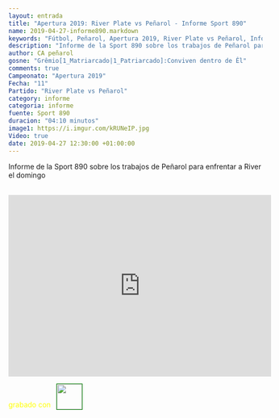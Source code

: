 ```yaml
---
layout: entrada
title: "Apertura 2019: River Plate vs Peñarol - Informe Sport 890"
name: 2019-04-27-informe890.markdown
keywords: "Fútbol, Peñarol, Apertura 2019, River Plate vs Peñarol, Informe, Video"
description: "Informe de la Sport 890 sobre los trabajos de Peñarol para enfrentar a River el domingo"
author: CA peñarol
gosne: "Grêmio[1_Matriarcado|1_Patriarcado]:Conviven dentro de Êl"
comments: true
Campeonato: "Apertura 2019"
Fecha: "11"
Partido: "River Plate vs Peñarol"
category: informe
categoria: informe
fuente: Sport 890
duracion: "04:10 minutos"
image1: https://i.imgur.com/kRUNeIP.jpg
Video: true
date: 2019-04-27 12:30:00 +01:00:00
---
```


Informe de la Sport 890 sobre los trabajos de Peñarol para enfrentar a River el domingo

<br>

<iframe width="521" height="360" src="https://www.youtube.com/embed/k1vRugARRI4" frameborder="0" allow="accelerometer; autoplay; encrypted-media; gyroscope; picture-in-picture" allowfullscreen></iframe>

<span style="color:yellow;">grabado con</span> <a href="http://ffmpeg.org"><img src="{{ site.url }}/images/ffmpeg.png" width="50px" style="border:1px solid green;vertical-align: sub;margin-left:7px;"></a>
